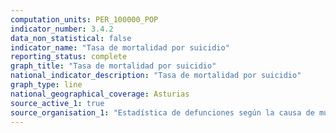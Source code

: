 ```yaml
---
computation_units: PER_100000_POP
indicator_number: 3.4.2
data_non_statistical: false
indicator_name: "Tasa de mortalidad por suicidio"
reporting_status: complete
graph_title: "Tasa de mortalidad por suicidio"
national_indicator_description: "Tasa de mortalidad por suicidio"
graph_type: line
national_geographical_coverage: Asturias
source_active_1: true
source_organisation_1: "Estadística de defunciones según la causa de muerte, INE"
---
```

